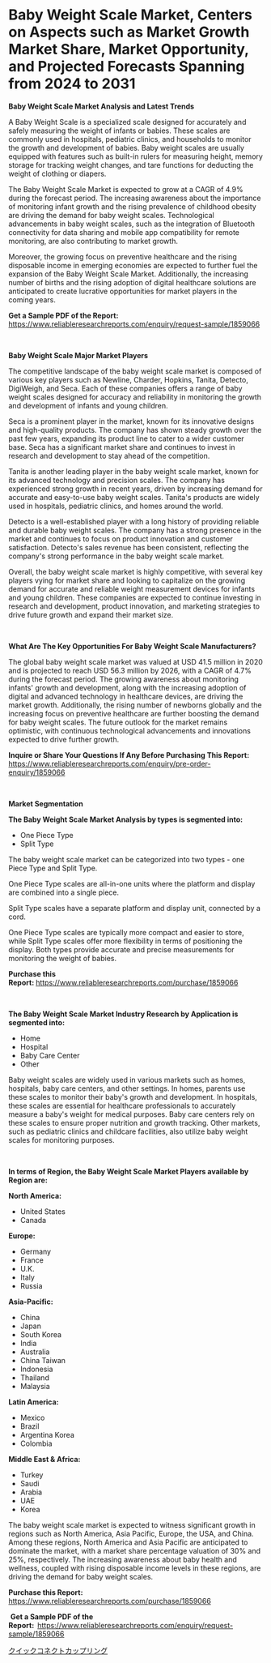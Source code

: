 <p><h1>Baby Weight Scale Market, Centers on Aspects such as Market Growth Market Share, Market Opportunity, and Projected Forecasts Spanning from 2024 to 2031</h1></p><p><strong>Baby Weight Scale Market Analysis and Latest Trends</strong></p>
<p><p>A Baby Weight Scale is a specialized scale designed for accurately and safely measuring the weight of infants or babies. These scales are commonly used in hospitals, pediatric clinics, and households to monitor the growth and development of babies. Baby weight scales are usually equipped with features such as built-in rulers for measuring height, memory storage for tracking weight changes, and tare functions for deducting the weight of clothing or diapers.</p><p>The Baby Weight Scale Market is expected to grow at a CAGR of 4.9% during the forecast period. The increasing awareness about the importance of monitoring infant growth and the rising prevalence of childhood obesity are driving the demand for baby weight scales. Technological advancements in baby weight scales, such as the integration of Bluetooth connectivity for data sharing and mobile app compatibility for remote monitoring, are also contributing to market growth.</p><p>Moreover, the growing focus on preventive healthcare and the rising disposable income in emerging economies are expected to further fuel the expansion of the Baby Weight Scale Market. Additionally, the increasing number of births and the rising adoption of digital healthcare solutions are anticipated to create lucrative opportunities for market players in the coming years.</p></p>
<p><strong>Get a Sample PDF of the Report:&nbsp;</strong> <a href="https://www.reliableresearchreports.com/enquiry/request-sample/1859066">https://www.reliableresearchreports.com/enquiry/request-sample/1859066</a></p>
<p>&nbsp;</p>
<p><strong>Baby Weight Scale Major Market Players</strong></p>
<p><p>The competitive landscape of the baby weight scale market is composed of various key players such as Newline, Charder, Hopkins, Tanita, Detecto, DigiWeigh, and Seca. Each of these companies offers a range of baby weight scales designed for accuracy and reliability in monitoring the growth and development of infants and young children.</p><p>Seca is a prominent player in the market, known for its innovative designs and high-quality products. The company has shown steady growth over the past few years, expanding its product line to cater to a wider customer base. Seca has a significant market share and continues to invest in research and development to stay ahead of the competition.</p><p>Tanita is another leading player in the baby weight scale market, known for its advanced technology and precision scales. The company has experienced strong growth in recent years, driven by increasing demand for accurate and easy-to-use baby weight scales. Tanita's products are widely used in hospitals, pediatric clinics, and homes around the world.</p><p>Detecto is a well-established player with a long history of providing reliable and durable baby weight scales. The company has a strong presence in the market and continues to focus on product innovation and customer satisfaction. Detecto's sales revenue has been consistent, reflecting the company's strong performance in the baby weight scale market.</p><p>Overall, the baby weight scale market is highly competitive, with several key players vying for market share and looking to capitalize on the growing demand for accurate and reliable weight measurement devices for infants and young children. These companies are expected to continue investing in research and development, product innovation, and marketing strategies to drive future growth and expand their market size.</p></p>
<p>&nbsp;</p>
<p><strong>What Are The Key Opportunities For Baby Weight Scale Manufacturers?</strong></p>
<p><p>The global baby weight scale market was valued at USD 41.5 million in 2020 and is projected to reach USD 56.3 million by 2026, with a CAGR of 4.7% during the forecast period. The growing awareness about monitoring infants' growth and development, along with the increasing adoption of digital and advanced technology in healthcare devices, are driving the market growth. Additionally, the rising number of newborns globally and the increasing focus on preventive healthcare are further boosting the demand for baby weight scales. The future outlook for the market remains optimistic, with continuous technological advancements and innovations expected to drive further growth.</p></p>
<p><strong>Inquire or Share Your Questions If Any Before Purchasing This Report:</strong> <a href="https://www.reliableresearchreports.com/enquiry/pre-order-enquiry/1859066">https://www.reliableresearchreports.com/enquiry/pre-order-enquiry/1859066</a></p>
<p>&nbsp;</p>
<p><strong>Market Segmentation</strong></p>
<p><strong>The Baby Weight Scale Market Analysis by types is segmented into:</strong></p>
<p><ul><li>One Piece Type</li><li>Split Type</li></ul></p>
<p><p>The baby weight scale market can be categorized into two types - one Piece Type and Split Type. </p><p>One Piece Type scales are all-in-one units where the platform and display are combined into a single piece. </p><p>Split Type scales have a separate platform and display unit, connected by a cord. </p><p>One Piece Type scales are typically more compact and easier to store, while Split Type scales offer more flexibility in terms of positioning the display. Both types provide accurate and precise measurements for monitoring the weight of babies.</p></p>
<p><strong>Purchase this Report:&nbsp;</strong><a href="https://www.reliableresearchreports.com/purchase/1859066">https://www.reliableresearchreports.com/purchase/1859066</a></p>
<p>&nbsp;</p>
<p><strong>The Baby Weight Scale Market Industry Research by Application is segmented into:</strong></p>
<p><ul><li>Home</li><li>Hospital</li><li>Baby Care Center</li><li>Other</li></ul></p>
<p><p>Baby weight scales are widely used in various markets such as homes, hospitals, baby care centers, and other settings. In homes, parents use these scales to monitor their baby's growth and development. In hospitals, these scales are essential for healthcare professionals to accurately measure a baby's weight for medical purposes. Baby care centers rely on these scales to ensure proper nutrition and growth tracking. Other markets, such as pediatric clinics and childcare facilities, also utilize baby weight scales for monitoring purposes.</p></p>
<p>&nbsp;</p>
<p><strong>In terms of Region, the Baby Weight Scale Market Players available by Region are:</strong></p>
<p>
    <p> <strong> North America: </strong>
        <ul>
            <li>United States</li>
            <li>Canada</li>
        </ul>
        </p> 
    <p> <strong> Europe: </strong>
        <ul>
            <li>Germany</li>
            <li>France</li>
            <li>U.K.</li>
            <li>Italy</li>
            <li>Russia</li>
        </ul>
        </p> 
    <p> <strong> Asia-Pacific: </strong>
        <ul>
            <li>China</li>
            <li>Japan</li>
            <li>South Korea</li>
            <li>India</li>
            <li>Australia</li>
            <li>China Taiwan</li>
            <li>Indonesia</li>
            <li>Thailand</li>
            <li>Malaysia</li>
        </ul>
        </p> 
    <p> <strong> Latin America: </strong>
        <ul>
            <li>Mexico</li>
            <li>Brazil</li>
            <li>Argentina Korea</li>
            <li>Colombia</li>
        </ul>
        </p> 
    <p> <strong> Middle East & Africa: </strong>
        <ul>
            <li>Turkey</li>
            <li>Saudi</li>
            <li>Arabia</li>
            <li>UAE</li>
            <li>Korea</li>
        </ul>
    </p>
    </p>
<p><p>The baby weight scale market is expected to witness significant growth in regions such as North America, Asia Pacific, Europe, the USA, and China. Among these regions, North America and Asia Pacific are anticipated to dominate the market, with a market share percentage valuation of 30% and 25%, respectively. The increasing awareness about baby health and wellness, coupled with rising disposable income levels in these regions, are driving the demand for baby weight scales.</p></p>
<p><strong>Purchase this Report: </strong><a href="https://www.reliableresearchreports.com/purchase/1859066">https://www.reliableresearchreports.com/purchase/1859066</a></p>
<p>&nbsp;<strong>Get a Sample PDF of the Report:&nbsp;&nbsp;</strong><a href="https://www.reliableresearchreports.com/enquiry/request-sample/1859066">https://www.reliableresearchreports.com/enquiry/request-sample/1859066</a></p>
<p><strong></strong></p>
<p><p><a href="https://github.com/qwpelcjko9242629/Market-Research-Report-List-1/blob/main/34651577970.md">クイックコネクトカップリング</a></p></p>